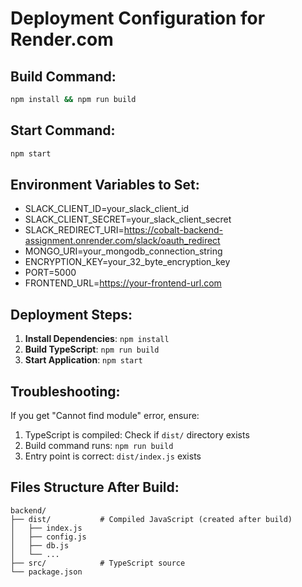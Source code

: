 # Deployment Configuration for Render.com

## Build Command:
```bash
npm install && npm run build
```

## Start Command:
```bash
npm start
```

## Environment Variables to Set:
- SLACK_CLIENT_ID=your_slack_client_id
- SLACK_CLIENT_SECRET=your_slack_client_secret  
- SLACK_REDIRECT_URI=https://cobalt-backend-assignment.onrender.com/slack/oauth_redirect
- MONGO_URI=your_mongodb_connection_string
- ENCRYPTION_KEY=your_32_byte_encryption_key
- PORT=5000
- FRONTEND_URL=https://your-frontend-url.com

## Deployment Steps:

1. **Install Dependencies**: `npm install`
2. **Build TypeScript**: `npm run build` 
3. **Start Application**: `npm start`

## Troubleshooting:

If you get "Cannot find module" error, ensure:
1. TypeScript is compiled: Check if `dist/` directory exists
2. Build command runs: `npm run build`
3. Entry point is correct: `dist/index.js` exists

## Files Structure After Build:
```
backend/
├── dist/           # Compiled JavaScript (created after build)
│   ├── index.js
│   ├── config.js
│   ├── db.js
│   └── ...
├── src/            # TypeScript source
└── package.json
```
